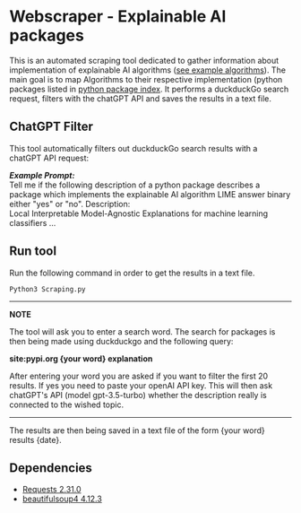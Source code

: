 # Webscraper - Explainable AI packages

This is an automated scraping tool dedicated to gather information about implementation of explainable AI algorithms 
([see example algorithms](info/Algorithms1.png)). The main goal is to map Algorithms to their respective implementation 
(python packages listed in [python package index](https://pypi.org/). 
It performs a duckduckGo search request, filters with the chatGPT API and saves the results in a text file. 

## ChatGPT Filter 

This tool automatically filters out duckduckGo search results with a chatGPT API request:

**_Example Prompt:_**  
Tell me if the following description of a python package
    describes a package which implements the explainable AI algorithm LIME
    answer binary either "yes" or "no". Description: \
    Local Interpretable Model-Agnostic Explanations for machine learning classifiers ... 



## Run tool 

Run the following command in order to get the results in a text file. 

```shell
Python3 Scraping.py 
```


---
**NOTE**

The tool will ask you to enter a search word. The search for packages is then being made using duckduckgo and the following query:  

**site:pypi.org {your word} explanation**

After entering your word you are asked if you want to filter the first 20 results. If yes you need to paste your openAI API key. 
This will then ask chatGPT's API (model gpt-3.5-turbo) whether the description really is connected to the wished topic.

---


The results are then being saved in a text file of the form {your word} results {date}.





## Dependencies
- [Requests 2.31.0](https://pypi.org/project/requests/#description) 
- [beautifulsoup4 4.12.3](https://pypi.org/project/beautifulsoup4/) 
